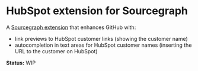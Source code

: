 # HubSpot extension for Sourcegraph

A [Sourcegraph extension](https://docs.sourcegraph.com/extensions) that enhances GitHub with:

- link previews to HubSpot customer links (showing the customer name)
- autocompletion in text areas for HubSpot customer names (inserting the URL to the customer on HubSpot)

**Status:** WIP

